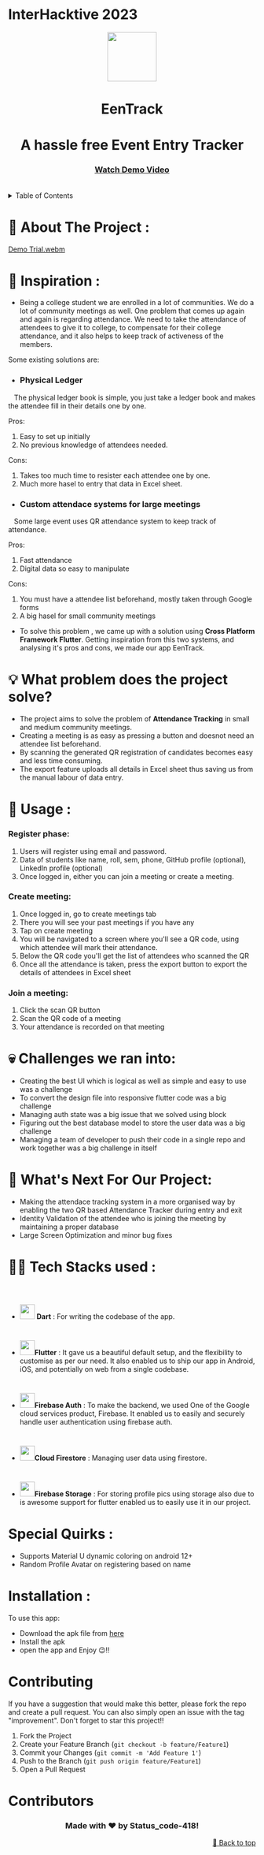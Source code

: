 # InterHacktive 2023
<div align="center">
 <kbd><img src="https://github.com/statuscode-418/EenTrack/assets/124903208/a255ae50-9ad3-475b-b9a8-ae6647007eba" width="100" height="100"/></kbd>
</div>
<h1 align="center"> EenTrack </h1>
<h1 align="center"> A hassle free Event Entry Tracker </h1>
<h3 align="center"> <a align="center" href="https://youtu.be/HPSd3kY4sWE">Watch Demo Video</a> </h3>
<br>

<!-- TABLE OF CONTENTS -->
<details>
  <summary>Table of Contents</summary>
  <ol>
    <li><a href="#about-the-project">About The Project</a></li>
    <li><a href="#tech-stacks-used">Tech Stacks used</a></li>
    <li><a href="#usage">Usage</a></li>
    <li><a href="#contributing">Contributing</a></li>
    <li><a href="#installation">Installation</a></li>
    <li><a href="#contributors">Contributors</a></li>
  </ol>
</details>


<h1 id="about-the-project">🤩 About The Project :</h1>

[Demo Trial.webm](https://github.com/statuscode-418/EenTrack/assets/124903208/ffce2e27-eedc-4378-a9e8-d1119867dee6)


# 💭 Inspiration :
- Being a college student we are enrolled in a lot of communities. We do a lot of community meetings as well. One problem that comes up again and again is regarding attendance. We need to take the attendance of attendees to give it to college, to compensate for their college attendance, and it also helps to keep track of activeness of the members.
  
Some existing solutions are:

-  <H3>Physical Ledger</H3> 
&nbsp;&nbsp; The physical ledger book is simple, you just take a ledger book and makes the attendee fill in their details one by one.

Pros:
1. Easy to set up initially
2. No previous knowledge of attendees needed.

Cons: 
1. Takes too much time to resister each attendee one by one.
2. Much more hasel to entry that data in Excel sheet.
 


-  <H3>Custom attendace systems for large meetings</H3>
&nbsp;&nbsp; Some large event uses QR attendance system to keep track of attendance.

Pros:
1. Fast attendance
2. Digital data so easy to manipulate

Cons:
1. You must have a attendee list beforehand, mostly taken through Google forms
2. A big hasel for small community meetings

- To solve this problem , we came up with a solution using **Cross Platform Framework Flutter**. 
Getting inspiration from this two systems, and analysing it's pros and cons, we made our app EenTrack.



# 💡 What problem does the project solve?
- The project aims to solve the problem of **Attendance Tracking** in small and medium community meetings.
- Creating a meeting is as easy as pressing a button and doesnot need an attendee list beforehand.
- By scanning the generated QR registration of candidates becomes easy and less time consuming.
- The export feature uploads all details in Excel sheet thus saving us from the manual labour of data entry.


<h1 id="usage">📌 Usage :</h1>

### Register phase:
1. Users will register using email and password.
2. Data of students like name, roll, sem, phone, GitHub profile (optional), LinkedIn profile (optional)
3. Once logged in, either you can join a meeting or create a meeting.

### Create meeting:
1. Once logged in, go to create meetings tab
2. There you will see your past meetings if you have any
3. Tap on create meeting
4. You will be navigated to a screen where you'll see a QR code, using which attendee will mark their attendance.
5. Below the QR code you'll get the list of attendees who scanned the QR
6. Once all the attendance is taken, press the export button to export the details of attendees in Excel sheet

### Join a meeting:
1. Click the scan QR button
2. Scan the QR code of a meeting
3. Your attendance is recorded on that meeting

# 💀 Challenges we ran into:
  - Creating the best UI which is logical as well as simple and easy to use was a challenge
  - To convert the design file into responsive flutter code was a big challenge
  - Managing auth state was a big issue that we solved using block
  - Figuring out the best database model to store the user data was a big challenge
  - Managing a team of developer to push their code in a single repo and work together was a big challenge in itself

 
# 🔮 What's Next For Our Project:
- Making the attendace tracking system in a more organised way by enabling the two QR based Attendance Tracker during entry and exit
- Identity Validation of the attendee who is joining the meeting by maintaining a proper database
- Large Screen Optimization and minor bug fixes
  

# <h1 id="tech-stacks-used">👨‍💻 Tech Stacks used :</h1>
- <img src ="https://www.vectorlogo.zone/logos/dartlang/dartlang-icon.svg" style="margin-top: 40px" height=30px width=30px > **Dart** : For writing the codebase of the app.
- <img src = "https://www.vectorlogo.zone/logos/flutterio/flutterio-icon.svg" style="margin-top: 40px" height=30px width=30px >**Flutter** :  It gave us a beautiful default setup, and the flexibility to customise as per our need. It also enabled us to ship our app in Android, iOS, and potentially on web from a single codebase.
- <img src = "https://www.vectorlogo.zone/logos/firebase/firebase-icon.svg" style="margin-top: 40px" height=30px width=30px >**Firebase Auth** : To make the backend, we used One of the Google cloud services product, Firebase. It enabled us to easily and securely handle user authentication using firebase auth.
- <img src = "https://www.vectorlogo.zone/logos/firebase/firebase-icon.svg" style="margin-top: 40px" height=30px width=30px >**Cloud Firestore** : Managing user data using firestore.
- <img src = "https://www.vectorlogo.zone/logos/firebase/firebase-icon.svg" style="margin-top: 40px" height=30px width=30px >**Firebase Storage** : For storing profile pics using storage also due to is awesome support for flutter enabled us to easily use it in our project.


# Special Quirks :
- Supports Material U dynamic coloring on android 12+
- Random Profile Avatar on registering based on name


<h1 id="installation">Installation :</h1>

To use this app:
- Download the apk file from <a href="#">here</a>
- Install the apk
- open the app and Enjoy 😉!!


# Contributing

If you have a suggestion that would make this better, please fork the repo and create a pull request. You can also simply open an issue with the tag "improvement".
Don't forget to star this project!! 

1. Fork the Project
2. Create your Feature Branch (`git checkout -b feature/Feature1`)
3. Commit your Changes (`git commit -m 'Add Feature 1'`)
4. Push to the Branch (`git push origin feature/Feature1`)
5. Open a Pull Request

# Contributors

<h3 align="center">Made with ❤️ by Status_code-418!</h3>
 <p align ="right"><a href="#top">🔼 Back to top</a></p>
 </div>
